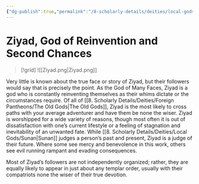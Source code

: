 ```yaml
---
{"dg-publish":true,"permalink":"/8-scholarly-details/deities/local-gods/ziyad/","noteIcon":""}
---
```


# Ziyad, God of Reinvention and Second Chances

>[!grid]
![[Ziyad.png\|Ziyad.png]]

Very little is known about the true face or story of Ziyad, but their followers would say that is precisely the point. As the God of Many Faces, Ziyad is a god who is constantly reinventing themselves as their whims dictate or the circumstances require. Of all of [[8. Scholarly Details/Deities/Foreign Pantheons/The Old Gods\|The Old Gods]], Ziyad is the most likely to cross paths with your average adventurer and have them be none the wiser. Ziyad is worshipped for a wide variety of reasons, though most often it is out of dissatisfaction with one’s current lifestyle or a feeling of stagnation and inevitability of an unwanted fate. While [[8. Scholarly Details/Deities/Local Gods/Sunan\|Sunan]] judges a person’s past and present, Ziyad is a judge of their future. Where some see mercy and benevolence in this work, others see evil running rampant and evading consequences.

Most of Ziyad’s followers are not independently organized; rather, they are equally likely to appear in just about any templar order, usually with their compatriots none the wiser of their true devotion.
